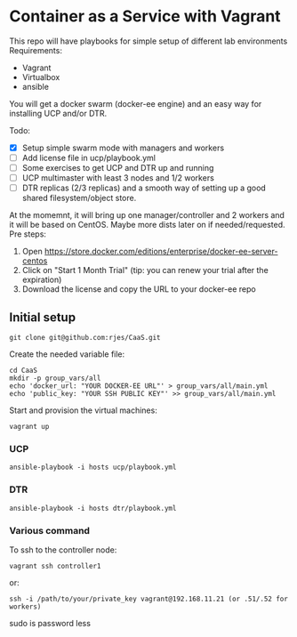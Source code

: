 # Container as a Service with Vagrant

This repo will have playbooks for simple setup of different lab environments
Requirements:
- Vagrant
- Virtualbox
- ansible

You will get a docker swarm (docker-ee engine) and an easy way for installing UCP and/or DTR.

Todo:
- [x] Setup simple swarm mode with managers and workers
- [ ] Add license file in ucp/playbook.yml
- [ ] Some exercises to get UCP and DTR up and running
- [ ] UCP multimaster with least 3 nodes and 1/2 workers
- [ ] DTR replicas (2/3 replicas) and a smooth way of setting up a good shared filesystem/object store.

At the momemnt, it will bring up one manager/controller and 2 workers and it will be based on CentOS. Maybe more dists later on if needed/requested.
Pre steps:
1. Open https://store.docker.com/editions/enterprise/docker-ee-server-centos
2. Click on "Start 1 Month Trial" (tip: you can renew your trial after the expiration)
3. Download the license and copy the URL to your docker-ee repo

## Initial setup

```
git clone git@github.com:rjes/CaaS.git
```
Create the needed variable file:
```
cd CaaS
mkdir -p group_vars/all
echo 'docker_url: "YOUR DOCKER-EE URL"' > group_vars/all/main.yml
echo 'public_key: "YOUR SSH PUBLIC KEY"' >> group_vars/all/main.yml
``` 
Start and provision the virtual machines:
```
vagrant up
```
### UCP
```
ansible-playbook -i hosts ucp/playbook.yml
```
### DTR
```
ansible-playbook -i hosts dtr/playbook.yml
```

### Various command
To ssh to the controller node:
```
vagrant ssh controller1
```
or:
```
ssh -i /path/to/your/private_key vagrant@192.168.11.21 (or .51/.52 for workers)
```
sudo is password less

